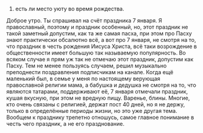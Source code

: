 1. есть ли место уюту во время рождества.

Доброе утро. Ты спрашивал на счёт праздника 7 января. Я православный, поэтому и праздник особенный, но, этот праздник не такой заметный допустим, как та же самая пасха, при этом про Пасху знают практически обсалютно всё, а вот про 7 января, не смотря на то, что праздник в честь рождения Иисуса Христа, всё таки возрождение в общественности имеет большую так называемую популярность. Во всяком случае я прям уж так не отмечаю этот праздник, допустим как Пасху. Тем не менее пользуясь случаем, решил музыкально преподнести поздравления подписчикам на канале. Когда ещё маленький был, в семье у меня по настоящему верующая православной религии мама, а бабушка и дедушка не смотря на то, что являются татарами, поддерживают еë, 7 января отмечали праздник, кушая вкусную, при этом не вредную пищу. Варенье, блины. Многие, кто очень связаны с религией, держат пост 40 дней, но я не держу, только в определённые периоды жизни, но это уже другая тема. Вообщем к празднику трепетно отношусь, самое главное понимание в честь чего праздник, а не его празднование.